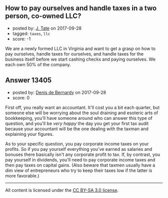 ## How to pay ourselves and handle taxes in a two person, co-owned LLC?

- posted by: [J. Tate](https://stackexchange.com/users/4847646/j-tate) on 2017-09-28
- tagged: `taxes`, `llc`
- score: -1

We are a newly formed LLC in Virginia and want to get a grasp on how to pay ourselves, handle taxes for ourselves, and handle taxes for the business itself before we start cashing checks and paying ourselves. We each own 50% of the company.


## Answer 13405

- posted by: [Denis de Bernardy](https://stackexchange.com/users/182468/denis-de-bernardy) on 2017-09-28
- score: 0

First off, you really want an accountant. It'll cost you a bit each quarter, but someone else will be worrying about the soul draining and esoteric arts of bookkeeping, you'll have someone around who can answer this type of question, and you'll be _very happy_ the day you get your first tax audit because your accountant will be the one dealing with the taxman and explaining your figures.

As to your specific question, you pay corporate income taxes on your profits. So if you pay yourself everything you've earned as salaries and bonuses there basically isn't any corporate profit to tax. If, by contrast, you pay yourself in dividends, you'll need to pay corporate income taxes and then pay taxes on capital gains. (Also beware that taxmen usually have a dim view of entrepreneurs who try to keep their taxes low if the latter is more favorable.)



---

All content is licensed under the [CC BY-SA 3.0 license](https://creativecommons.org/licenses/by-sa/3.0/).
